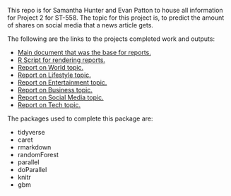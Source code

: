 This repo is for Samantha Hunter and Evan Patton to house all information for Project 2 for ST-558. The topic for this project is, to predict the amount of shares on social media that a news article gets.

The following are the links to the projects completed work and outputs:  

* [Main document that was the base for reports.](report_generator.Rmd)  
* [R Script for rendering reports.](render_automate.Rmd)  
* [Report on World topic.](https://sammhunter.github.io/558_Project2/world_report.html)  
* [Report on Lifestyle topic.](https://sammhunter.github.io/558_Project2/lifestyle_report.html)  
* [Report on Entertainment topic.](https://sammhunter.github.io/558_Project2/entertainment_report.html)  
* [Report on Business topic.](https://sammhunter.github.io/558_Project2/business_report.html)  
* [Report on Social Media topic.](https://sammhunter.github.io/558_Project2/socialMedia_report.html) 
* [Report on Tech topic.](https://sammhunter.github.io/558_Project2/tech_report.html)





The packages used to complete this package are:  

* tidyverse  
* caret  
* rmarkdown  
* randomForest  
* parallel  
* doParallel  
* knitr  
* gbm

